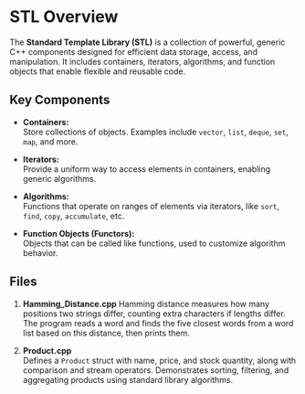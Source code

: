 # STL Overview

The **Standard Template Library (STL)** is a collection of powerful, generic C++ components designed for efficient data storage, access, and manipulation. It includes containers, iterators, algorithms, and function objects that enable flexible and reusable code.

## Key Components

- **Containers:**  
  Store collections of objects. Examples include `vector`, `list`, `deque`, `set`, `map`, and more.

- **Iterators:**  
  Provide a uniform way to access elements in containers, enabling generic algorithms.

- **Algorithms:**  
  Functions that operate on ranges of elements via iterators, like `sort`, `find`, `copy`, `accumulate`, etc.

- **Function Objects (Functors):**  
  Objects that can be called like functions, used to customize algorithm behavior.



## Files
1. **Hamming_Distance.cpp**
Hamming distance measures how many positions two strings differ, counting extra characters if lengths differ. The program reads a word and finds the five closest words from a word list based on this distance, then prints them.

2. **Product.cpp**  
   Defines a `Product` struct with name, price, and stock quantity, along with comparison and stream operators. Demonstrates sorting, filtering, and aggregating products using standard library algorithms.  

